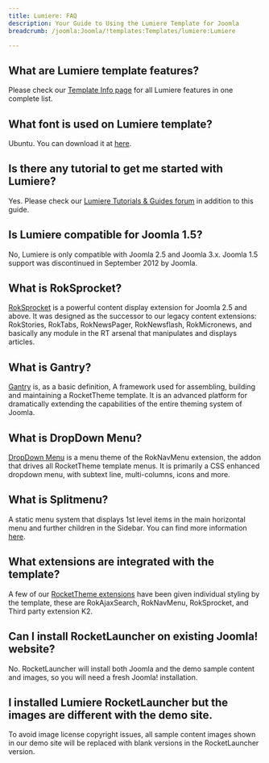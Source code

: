 ```yaml
---
title: Lumiere: FAQ
description: Your Guide to Using the Lumiere Template for Joomla
breadcrumb: /joomla:Joomla/!templates:Templates/lumiere:Lumiere

---
```


What are Lumiere template features?
-----
Please check our [Template Info page][features] for all Lumiere features in one complete list.

What font is used on Lumiere template?
-----
Ubuntu. You can download it at [here][font].

Is there any tutorial to get me started with Lumiere?
-----
Yes. Please check our [Lumiere Tutorials & Guides forum][forum] in addition to this guide.

Is Lumiere compatible for Joomla 1.5?
-----
No, Lumiere is only compatible with Joomla 2.5 and Joomla 3.x. Joomla 1.5 support was discontinued in September 2012 by Joomla.

What is RokSprocket?
-----
[RokSprocket][roksprocket] is a powerful content display extension for Joomla 2.5 and above. It was designed as the successor to our legacy content extensions: RokStories, RokTabs, RokNewsPager, RokNewsflash, RokMicronews, and basically any module in the RT arsenal that manipulates and displays articles.

What is Gantry?
-----
[Gantry][gantry] is, as a basic definition, A framework used for assembling, building and maintaining a RocketTheme template. It is an advanced platform for dramatically extending the capabilities of the entire theming system of Joomla.

What is DropDown Menu?
-----
[DropDown Menu][dropdown] is a menu theme of the RokNavMenu extension, the addon that drives all RocketTheme template menus. It is primarily a CSS enhanced dropdown menu, with subtext line, multi-columns, icons and more.

What is Splitmenu?
-----
A static menu system that displays 1st level items in the main horizontal menu and further children in the Sidebar. You can find more information [here][splitmenu].

What extensions are integrated with the template?
-----
A few of our [RocketTheme extensions][extensions] have been given individual styling by the template, these are RokAjaxSearch, RokNavMenu, RokSprocket, and Third party extension K2.

Can I install RocketLauncher on existing Joomla! website?
-----
No. RocketLauncher will install both Joomla and the demo sample content and images, so you will need a fresh Joomla! installation.

I installed Lumiere RocketLauncher but the images are different with the demo site.
-----
To avoid image license copyright issues, all sample content images shown in our demo site will be replaced with blank versions in the RocketLauncher version.

[gantry]: http://gantry-framework.org/
[features]: http://demo.rockettheme.com/joomla-templates/lumiere/features
[font]: http://www.fontsquirrel.com/fonts/ubuntu
[forum]: http://www.rockettheme.com/forum/joomla-template-lumiere
[roksprocket]: http://www.rockettheme.com/joomla/extensions/roksprocket
[dropdown]: http://demo.rockettheme.com/joomla-templates/lumiere/features/menu-options
[splitmenu]: http://demo.rockettheme.com/joomla-templates/lumiere/features/menu-options
[extensions]: http://demo.rockettheme.com/joomla-templates/lumiere/features/extensions